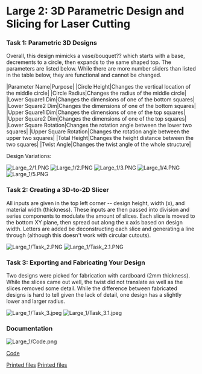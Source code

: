 # Large 2: 3D Parametric Design and Slicing for Laser Cutting
### Task 1: Parametric 3D Designs 
Overall, this design mimicks a vase/bouquet?? which starts with a base, decrements to a circle, then expands to the same shaped top. The parameters are listed below. While there are more number sliders than listed in the table below, they are functional and cannot be changed.

|Parameter Name|Purpose|
|Circle Height|Changes the vertical location of the middle circle|
|Circle Radius|Changes the radius of the middle circle|
|Lower Square1 Dim|Changes the dimensions of one of the bottom squares|
|Lower Square2 Dim|Changes the dimensions of one of the bottom squares|
|Upper Square1 Dim|Changes the dimensions of one of the top squares|
|Upper Square2 Dim|Changes the dimensions of one of the top squares|
|Lower Square Rotation|Changes the rotation angle between the lower two squares|
|Upper Square Rotation|Changes the rotation angle between the upper two squares|
|Total Height|Changes the height distance between the two squares|
|Twist Angle|Changes the twist angle of the whole structure|

Design Variations:

![Large_2/1.PNG](/CSCI_4830_Blog/Large_2/1.PNG)
![Large_1/2.PNG](/CSCI_4830_Blog/Large_2/2.PNG)
![Large_1/3.PNG](/CSCI_4830_Blog/Large_2/3.PNG)
![Large_1/4.PNG](/CSCI_4830_Blog/Large_2/4.PNG)
![Large_1/5.PNG](/CSCI_4830_Blog/Large_2/5.PNG)

### Task 2: Creating a 3D-to-2D Slicer

All inputs are given in the top left corner -- design height, width (x), and material width (thickness). These inputs are then passed into division and series components to modulate the amount of slices. Each slice is moved to the bottom XY plane, then spread out along the x axis based on design width. Letters are added be deconstructing each slice and generating a line through (although this doesn't work with circular cutouts).

![Large_1/Task_2.PNG](/CSCI_4830_Blog/Large_2/Task_2.PNG)
![Large_1/Task_2.1.PNG](/CSCI_4830_Blog/Large_2/Task_2.1.PNG)

### Task 3: Exporting and Fabricating Your Design

Two designs were picked for fabrication with cardboard (2mm thickness). While the slices came out well, the twist did not translate as well as the slices removed some detail. While the difference between fabricated designs is hard to tell given the lack of detail, one design has a slightly lower and larger radius.

![Large_1/Task_3.jpeg](/CSCI_4830_Blog/Large_2/Task_3.jpeg)
![Large_1/Task_3.1.jpeg](/CSCI_4830_Blog/Large_2/Task_3.1.jpeg)

### Documentation

![Large_1/Code.png](/CSCI_4830_Blog/Large_2/Code.png)



[Code](/CSCI_4830_Blog/Large_2/Large_2_Version_2.gh)

[Printed files](/CSCI_4830_Blog/Large_2/Large_2.1.3dm)
[Printed files](/CSCI_4830_Blog/Large_2/Large_2.3dm)


